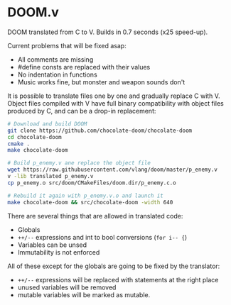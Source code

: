# DOOM.v
DOOM translated from C to V.  Builds in 0.7 seconds (x25 speed-up).


Current problems that will be fixed asap:

- All comments are missing
- #define consts are replaced with their values
- No indentation in functions
- Music works fine, but monster and weapon sounds don't


It is possible to translate files one by one and gradually replace C with V. Object files compiled with V have full binary compatibility with object files produced by C, and can be a drop-in replacement:

```bash
# Download and build DOOM
git clone https://github.com/chocolate-doom/chocolate-doom
cd chocolate-doom
cmake .
make chocolate-doom

# Build p_enemy.v ane replace the object file
wget https://raw.githubusercontent.com/vlang/doom/master/p_enemy.v
v -lib translated p_enemy.v
cp p_enemy.o src/doom/CMakeFiles/doom.dir/p_enemy.c.o

# Rebuild it again with p_enemy.v.o and launch it
make chocolate-doom && src/chocolate-doom -width 640
```

There are several things that are allowed in translated code:
- Globals
- `++/--` expressions and int to bool conversions (`for i-- {`)
- Variables can be unsed
- Immutability is not enforced

All of these except for the globals are going to be fixed by the translator: 

- `++/--` expressions will be replaced with statements at the right place
- unused variables will be removed
- mutable variables will be marked as mutable.
